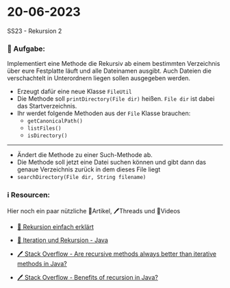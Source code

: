 # 20-06-2023
SS23 - Rekursion 2

### 📝 Aufgabe:

Implementiert eine Methode die Rekursiv ab einem bestimmten Verzeichnis über eure Festplatte läuft und alle Dateinamen ausgibt. Auch Dateien die verschachtelt in Unterordnern liegen sollen ausgegeben werden.

- Erzeugt dafür eine neue Klasse ```FileUtil```
- Die Methode soll ```printDirectory(File dir)``` heißen. ```File dir``` ist dabei das Startverzeichnis.
- Ihr werdet folgende Methoden aus der ```File``` Klasse brauchen:
  - ```getCanonicalPath()```
  - ```listFiles()``` 
  - ```isDirectory()```


-------------------------

- Ändert die Methode zu einer Such-Methode ab.
- Die Methode soll jetzt eine Datei suchen können und gibt dann das genaue Verzeichnis zurück in dem dieses File liegt
- ```searchDirectory(File dir, String filename)```



### ℹ️ Resourcen:
Hier noch ein paar nützliche 📃Artikel, 🖊️Threads und 🎥Videos

- [🎥 Rekursion einfach erklärt](https://www.youtube.com/watch?v=weTpjhDnLnc)

- [📃 Iteration und Rekursion - Java](https://java-tutorial.org/iteration_und_rekursion.html)

- [🖊️ Stack Overflow - Are recursive methods always better than iterative methods in Java?](https://stackoverflow.com/questions/15346774/are-recursive-methods-always-better-than-iterative-methods-in-java)
- [🖊️ Stack Overflow - Benefits of recursion in Java?](https://stackoverflow.com/questions/8573116/what-is-the-benefit-of-using-or-creating-recursive-functions-in-java)
